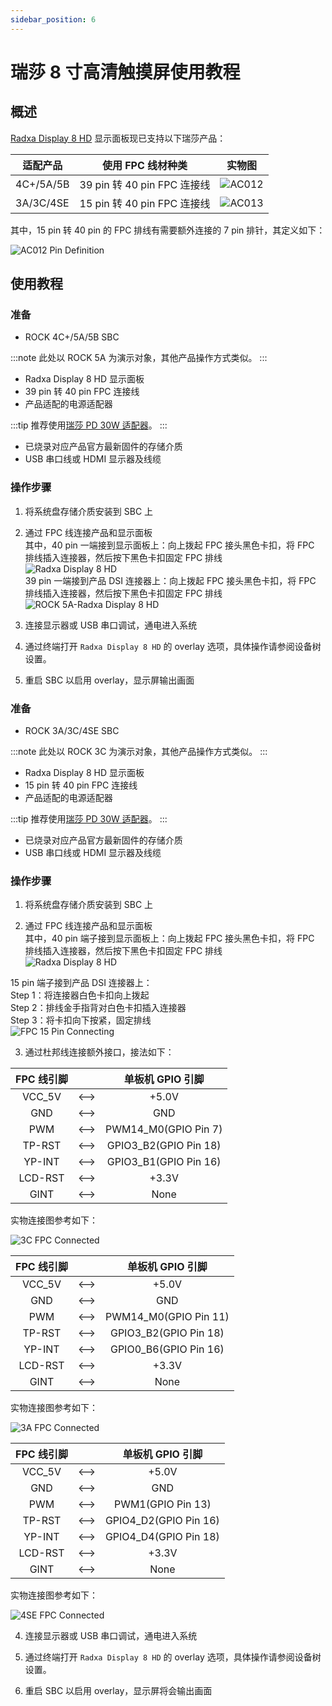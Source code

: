 ```yaml
---
sidebar_position: 6
---
```


# 瑞莎 8 寸高清触摸屏使用教程

## 概述

[Radxa Display 8 HD](lcd-8-hd-product) 显示面板现已支持以下瑞莎产品：

| 适配产品  | 使用 FPC 线材种类           | 实物图                                         |
| --------- | --------------------------- | ---------------------------------------------- |
| 4C+/5A/5B | 39 pin 转 40 pin FPC 连接线 | ![AC012](/img/accessories/lcd-8-hd/ac013.webp) |
| 3A/3C/4SE | 15 pin 转 40 pin FPC 连接线 | ![AC013](/img/accessories/lcd-8-hd/ac012.webp) |

其中，15 pin 转 40 pin 的 FPC 排线有需要额外连接的 7 pin 排针，其定义如下：

![AC012 Pin Definition](/img/accessories/lcd-8-hd/ac012-pin-definition.webp)

## 使用教程

<Tabs queryString="mode">
<TabItem value="39pin" label="4C+/5A/5B">

### 准备

- ROCK 4C+/5A/5B SBC

:::note
此处以 ROCK 5A 为演示对象，其他产品操作方式类似。
:::

- Radxa Display 8 HD 显示面板
- 39 pin 转 40 pin FPC 连接线
- 产品适配的电源适配器

:::tip
推荐使用[瑞莎 PD 30W 适配器](../pd_30w)。
:::

- 已烧录对应产品官方最新固件的存储介质
- USB 串口线或 HDMI 显示器及线缆

### 操作步骤

1. 将系统盘存储介质安装到 SBC 上

2. 通过 FPC 线连接产品和显示面板  
   其中，40 pin 一端接到显示面板上：向上拨起 FPC 接头黑色卡扣，将 FPC 排线插入连接器，然后按下黑色卡扣固定 FPC 排线  
   ![Radxa Display 8 HD](/img/accessories/8hd-connect-fpc.webp)  
   39 pin 一端接到产品 DSI 连接器上：向上拨起 FPC 接头黑色卡扣，将 FPC 排线插入连接器，然后按下黑色卡扣固定 FPC 排线  
   ![ROCK 5A-Radxa Display 8 HD](/img/accessories/rock5a-connect-fpc.webp)

3. 连接显示器或 USB 串口调试，通电进入系统

4. 通过终端打开 `Radxa Display 8 HD` 的 overlay 选项，具体操作请参阅设备树设置。
<!-- [设备树设置](/radxa-os/rsetup/devicetree)。 -->

5. 重启 SBC 以启用 overlay，显示屏输出画面

</TabItem>
<TabItem value="15pin" label="3A/3C/4SE">

### 准备

- ROCK 3A/3C/4SE SBC

:::note
此处以 ROCK 3C 为演示对象，其他产品操作方式类似。
:::

- Radxa Display 8 HD 显示面板
- 15 pin 转 40 pin FPC 连接线
- 产品适配的电源适配器

:::tip
推荐使用[瑞莎 PD 30W 适配器](../pd_30w)。
:::

- 已烧录对应产品官方最新固件的存储介质
- USB 串口线或 HDMI 显示器及线缆

### 操作步骤

1. 将系统盘存储介质安装到 SBC 上

2. 通过 FPC 线连接产品和显示面板  
   其中，40 pin 端子接到显示面板上：向上拨起 FPC 接头黑色卡扣，将 FPC 排线插入连接器，然后按下黑色卡扣固定 FPC 排线  
   ![Radxa Display 8 HD](/img/accessories/8hd-connect-fpc.webp)

15 pin 端子接到产品 DSI 连接器上：  
Step 1：将连接器白色卡扣向上拨起  
Step 2：排线金手指背对白色卡扣插入连接器  
Step 3：将卡扣向下按紧，固定排线  
 ![FPC 15 Pin Connecting](/img/accessories/lcd-8-hd/fpc-15-pin-connecting.webp)

3. 通过杜邦线连接额外接口，接法如下：

<Tabs queryString="model">
<TabItem value="3c" label="ROCK 3C">
<div className='gpio_style'>

| FPC 线引脚 |       |          单板机 GPIO 引脚           |
| :--------: | :---: | :---------------------------------: |
|   VCC_5V   | \<--> |  <div className='red'>+5.0V</div>   |
|    GND     | \<--> |  <div className='black'>GND</div>   |
|    PWM     | \<--> |        PWM14_M0(GPIO Pin 7)         |
|   TP-RST   | \<--> |        GPIO3_B2(GPIO Pin 18)        |
|   YP-INT   | \<--> |        GPIO3_B1(GPIO Pin 16)        |
|  LCD-RST   | \<--> | <div className='yellow'>+3.3V</div> |
|    GINT    | \<--> |                None                 |

实物连接图参考如下：

![3C FPC Connected](/img/accessories/lcd-8-hd/3c-fpc-connected.webp)

</div>
</TabItem>
<TabItem value="3a" label="ROCK 3A">
<div className='gpio_style'>

| FPC 线引脚 |       |          单板机 GPIO 引脚           |
| :--------: | :---: | :---------------------------------: |
|   VCC_5V   | \<--> |  <div className='red'>+5.0V</div>   |
|    GND     | \<--> |  <div className='black'>GND</div>   |
|    PWM     | \<--> |        PWM14_M0(GPIO Pin 11)        |
|   TP-RST   | \<--> |        GPIO3_B2(GPIO Pin 18)        |
|   YP-INT   | \<--> |        GPIO0_B6(GPIO Pin 16)        |
|  LCD-RST   | \<--> | <div className='yellow'>+3.3V</div> |
|    GINT    | \<--> |                None                 |

实物连接图参考如下：

![3A FPC Connected](/img/accessories/lcd-8-hd/3a-fpc-connected.webp)

</div>
</TabItem>
<TabItem value="4se" label="ROCK 4SE">
<div className='gpio_style'>

| FPC 线引脚 |       |          单板机 GPIO 引脚           |
| :--------: | :---: | :---------------------------------: |
|   VCC_5V   | \<--> |  <div className='red'>+5.0V</div>   |
|    GND     | \<--> |  <div className='black'>GND</div>   |
|    PWM     | \<--> |          PWM1(GPIO Pin 13)          |
|   TP-RST   | \<--> |        GPIO4_D2(GPIO Pin 16)        |
|   YP-INT   | \<--> |        GPIO4_D4(GPIO Pin 18)        |
|  LCD-RST   | \<--> | <div className='yellow'>+3.3V</div> |
|    GINT    | \<--> |                None                 |

实物连接图参考如下：

![4SE FPC Connected](/img/accessories/lcd-8-hd/4se-fpc-connected.webp)

</div>
</TabItem>
</Tabs>

4. 连接显示器或 USB 串口调试，通电进入系统

5. 通过终端打开 `Radxa Display 8 HD` 的 overlay 选项，具体操作请参阅设备树设置。
<!-- [设备树设置](/radxa-os/rsetup/devicetree)。 -->

6. 重启 SBC 以启用 overlay，显示屏将会输出画面

</TabItem>
</Tabs>
